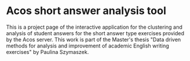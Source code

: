 # Acos short answer analysis tool

This is a project page of the interactive application for the clustering and analysis of student answers for the short answer type exercises provided by the Acos server. This work is part of the Master's thesis "Data driven methods for analysis and improvement of academic English writing exercises" by Paulina Szymaszek.

